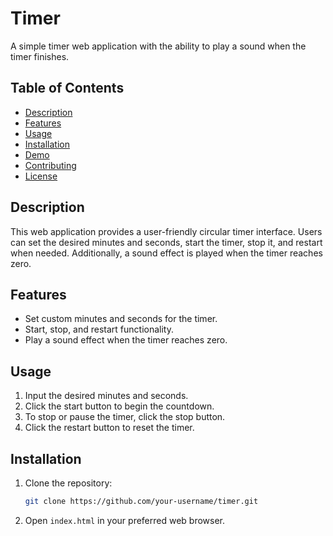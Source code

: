 # Timer

A simple timer web application with the ability to play a sound when the timer finishes.

## Table of Contents

- [Description](#description)
- [Features](#features)
- [Usage](#usage)
- [Installation](#installation)
- [Demo](#demo)
- [Contributing](#contributing)
- [License](#license)

## Description

This web application provides a user-friendly circular timer interface. Users can set the desired minutes and seconds, start the timer, stop it, and restart when needed. Additionally, a sound effect is played when the timer reaches zero.

## Features

- Set custom minutes and seconds for the timer.
- Start, stop, and restart functionality.
- Play a sound effect when the timer reaches zero.

## Usage

1. Input the desired minutes and seconds.
2. Click the start button to begin the countdown.
3. To stop or pause the timer, click the stop button.
4. Click the restart button to reset the timer.

## Installation

1. Clone the repository:

    ```bash
    git clone https://github.com/your-username/timer.git
    ```

2. Open `index.html` in your preferred web browser.



